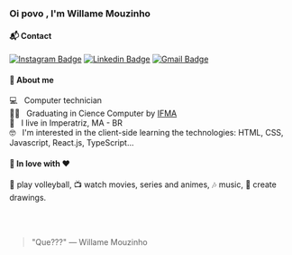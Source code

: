
<h3>
 Oi povo
<!--  <img src="https://raw.githubusercontent.com/iampavangandhi/iampavangandhi/master/gifs/Hi.gif" width="30px"> -->
 , I'm Willame Mouzinho <br />
</h3>

<!-- Contact -->
#### 📬 Contact

[![Instagram Badge](https://img.shields.io/badge/-willamemouzinho-1e293b?logo=instagram&logoColor=white)](https://www.instagram.com/willamemouzinho) 
[![Linkedin Badge](https://img.shields.io/badge/-Willame%20Mouzinho-1e293b?logo=Linkedin&logoColor=white)](https://www.linkedin.com/in/willame-mouzinho-616a24223/) 
[![Gmail Badge](https://img.shields.io/badge/-willame.dev@gmail.com-1e293b?logo=Gmail&logoColor=white)](mailto:willame.dev@gmail.com)

<!-- About me -->
#### 🚀 About me
 💻 &nbsp; Computer technician
 <br/> 👨‍🎓 &nbsp; Graduating in Cience Computer by <a href="https://portal.ifma.edu.br/inicio/">IFMA</a>
 <br/> 📌 &nbsp; I live in Imperatriz, MA - BR
 <br/> 🤓 &nbsp; I'm interested in the client-side learning the technologies: HTML, CSS, Javascript, React.js, TypeScript...
 <!--  <br/> :purple_heart: &nbsp; Buscando atuar com projetos em Back-end usando Node.js & Typescript
 <br/> :blush: &nbsp; 
 <br/> :computer: &nbsp; Minha stack: Node.js, Typescript, C#, .Net Core
 <br/> 💬  &nbsp; Sobre mim: Amo Desenvolver, Nerd de games como CS:GO, LoL e seriados no Netflix para passa tempo  -->

#### 💬 In love with ❤️

<p align="left">🏐 play volleyball, 📺 watch movies, series and animes, 🎶 music, 🎨 create drawings.</p>



<!--
### Oi povo 👋

# ⚡ Willame Mouzinho

**👨‍🎓 Estudante de Ciência da Computação** [@IFMA](https://portal.ifma.edu.br/inicio/).


[![Instagram Badge](https://img.shields.io/instagram/follow/willamemouzinho?color=%234fffff&label=%40willamemouzinho&logo=instagram&logoColor=white&style=for-the-badge)](https://instagram.com)
[![Twitter Badge](https://img.shields.io/twitter/follow/guilherme_rodz?color=%234fffff&label=%40guilherme_rodz&logo=twitter&logoColor=white&style=for-the-badge)](https://twitter.com)
[![Twitter Badge](https://img.shields.io/twitter/follow/guilherme_rodz?color=%234fffff&label=%40guilherme_rodz&logo=twitter&logoColor=white&style=for-the-badge)](https://twitter.com)
[![Instagram Badge](https://img.shields.io/badge/instagram--%2300EBEB?style=for-the-badge&logo=instagram&logoColor=white)](https://instagram.com/willamemouzinho)

- ⚡ Interessado em: _HTML_, _CSS_, _JS_, _Rect JS_, _React Native_, _Node.js_ e _Next.js_

- 📫 Como chegar até mim: mouzinhodebritowillame@gmail.com

- 🏐 Joga vôlei? Bora uma partida.

🚀 Instagram: [@willamemouzinho](https://www.instagram.com/willamemouzinho/)

-->
<br />
<br />

> "Que???"
> ― Willame Mouzinho

